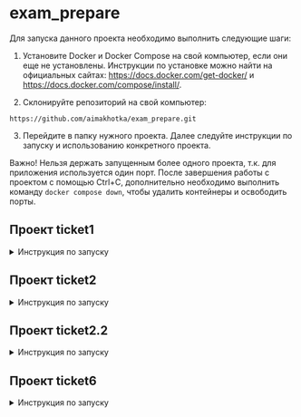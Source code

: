 # exam_prepare
Для запуска данного проекта необходимо выполнить следующие шаги:

1. Установите Docker и Docker Compose на свой компьютер, если они еще не установлены. Инструкции по установке можно найти на официальных сайтах: https://docs.docker.com/get-docker/ и https://docs.docker.com/compose/install/.

2. Склонируйте репозиторий на свой компьютер:

```
https://github.com/aimakhotka/exam_prepare.git
```
3. Перейдите в папку нужного проекта. Далее следуйте инструкции по запуску и использованию конкретного проекта.

Важно! Нельзя держать запущенным более одного проекта, т.к. для приложения используется один порт. После завершения работы с проектом с помощью Ctrl+C, дополнительно необходимо выполнить команду `docker compose down`, чтобы удалить контейнеры и освободить порты.

## Проект ticket1
<details>
<summary> Инструкция по запуску </summary>

4. Создайте файл `.env` в корневой директории проекта и заполните его переменными окружения в соответствии с вашей локальной конфигурацией. Пример заполнения файла `.env`:

```
DB_NAME=airline_tickets
DB_USER=postgres
DB_PASSWORD=postgres
DB_HOST=localhost
DB_PORT=5432
```
5. Запустите контейнеры с помощью docker-compose командой:
```
docker compose up
```
Для запуска в фоновом режиме используйте флаг -d.

6. Как проверить

Вот несколько тестовых запросов для проверки функциональности REST API метода /search:

    1. Поиск билетов из города "Moscow" в город "London":

    curl -v 'http://localhost:5000/search?city_from=Moscow&city_to=London'

    2. Поиск билетов из города "London" в город "New York":

    curl -v 'http://localhost:5000/search?city_from=London&city_to=New%20York'

    3. Поиск билетов из города "New York" в город "San Francisco":

    curl -v 'http://localhost:5000/search?city_from=New%20York&city_to=San%20Francisco'


Ожидаемый результат для каждого запроса: список билетов (в виде JSON-объекта), соответствующих заданным параметрам городов отправления и прибытия. Например, для первого запроса ожидается следующий результат:

```
[    {        
        "flight_id": 1,        
        "date": "2023-05-01",        
        "from_city": "Moscow",        
        "to_city": "London",        
        "ticket_id": 1,        
        "price": 1000,        
        "class": "economy",        
        "passenger_id": 1,        
        "full_name": "John Smith",        
        "birth_date": "1980-01-01"    
    },    
    {        
        "flight_id": 1,        
        "date": "2023-05-01",        
        "from_city": "Moscow",        
        "to_city": "London",        
        "ticket_id": 2,        
        "price": 2500,        
        "class": "business",        
        "passenger_id": 2,        
        "full_name": "Jane Smith",        
        "birth_date": "1985-02-15"    
    }
]
```

7. Для остановки контейнеров используйте команду:

```
docker compose down
```
</details>

## Проект ticket2

<details>
<summary> Инструкция по запуску </summary>

4. Создайте файл `.env` в корневой директории проекта и заполните его переменными окружения в соответствии с вашей локальной конфигурацией. Пример заполнения файла `.env`:

```
DB_NAME=airline_tickets
DB_USER=postgres
DB_PASSWORD=postgres
DB_HOST=postgres
DB_PORT=5432
POSTGRES_DB=airline_tickets
```
5. Запустите контейнеры с помощью docker-compose командой:
```
docker compose up
```
Для запуска в фоновом режиме используйте флаг -d.

6. Откройте веб-страницу http://localhost:5000/flights_tickets_passengers, чтобы получить материализованное представление, содержащее результат соединения по первичным/внешним ключам всех таблиц.
```
curl http://localhost:5000/flights_tickets_passengers
```

7. Для остановки и удаления контейнеров используйте команду:

```
docker compose down
```

</details>

## Проект ticket2.2

<details>
<summary> Инструкция по запуску </summary>
5. Запустите контейнеры с помощью docker-compose командой:
```
docker compose up
```
Для запуска в фоновом режиме используйте флаг -d.

6. Откройте веб-страницу http://localhost:5000/joined_data, чтобы получить материализованное представление, содержащее результат соединения по первичным/внешним ключам всех таблиц.
```
curl http://localhost:5000/joined_data
```

7. Для остановки контейнеров используйте команду:

```
docker compose down
```
</details>

## Проект ticket6

<details>
<summary> Инструкция по запуску </summary>

5. Запустите контейнеры с помощью docker-compose командой:
```
docker compose up
```
Для запуска в фоновом режиме используйте флаг -d.

6. Выполните запрос для создания индекса:

```
curl -X PUT "localhost:9200/products" -H 'Content-Type: application/json' -d'
{
"mappings": {
    "properties": {
    "name": { "type": "text" },
    "price": { "type": "integer" },
    "manufacturer": {
        "properties": {
        "name": { "type": "text" },
        "founded": { "type": "date", "format": "yyyy-MM-dd" },
        "country": {
            "properties": {
            "name": { "type": "text" },
            "language": { "type": "text" }
            }
        }
        }
    }
    }
}
}
'
```

7. Выполните запрос для добавления продуктов в индекс:
```
curl -H "Content-Type: application/json" -XPOST "localhost:9200/products/_bulk?pretty" --data-binary "@path/to/add_products.json"
```
6. Откройте веб-страницу http://localhost:5000/products/by_country, чтобы получить расчет распределения количества и средней цены продуктов по странам.
```
curl http://localhost:5000/products/by_country
```
7. Откройте веб-страницу http://localhost:5000/products/price_distibution, чтобы получить расчет распределения количества продуктов по ценовым группам с интервалом 5000.
```
curl http://localhost:5000/products/price_distibution
```
8. Для остановки контейнеров используйте команду:

```
docker compose down
```

</details>
